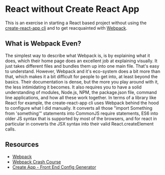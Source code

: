 # React without Create React App

This is an exercise in starting a React based project without using the [create-react-app cli](https://create-react-app.dev/) and to get reacquainted with [Webpack](https://webpack.js.org/).

## What is Webpack Even?

The simplest way to describe what Webpack is, is by explaining what it does, which their home page does an excellent job at explaining visually. It just takes different files and bundles them up into one main file. That's easy to understand. However, Webpack and it's eco-system does a bit more than that, which makes it a bit difficult for people to get into, at least beyond the basics. Their documentation is dense, but the more you play around with it, the less intimidating it becomes. It also requires you to have a solid understanding of modules, Node.js, NPM, the package.json file, command line applications, and how all these work together. In terms of a library like React for example, the create-react-app cli uses Webpack behind the hood to configure what I did manually. It converts all those "import Something from 'something'" statements into CommonJS require statements, ES6 into older JS syntax that is supported by most of the browsers, and for react in particular in converts the JSX syntax into their valid React.createElement calls. 

## Resources 
 - [Webpack](https://webpack.js.org/concepts/)
 - [Webpack Crash Course](https://www.youtube.com/watch?v=lFjinlwpcHY&t=183s)
 - [Create App - Front End Config Generator](https://createapp.dev/)